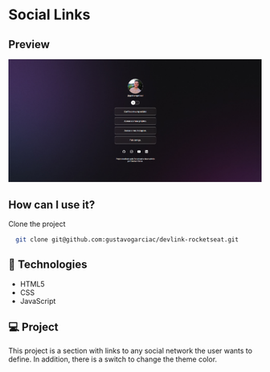 # Social Links

## Preview

![Screenshot](./img/thumbnail.png)


## How can I use it?

Clone the project

```bash
  git clone git@github.com:gustavogarciac/devlink-rocketseat.git
```

## 🚀 Technologies

- HTML5
- CSS
- JavaScript

## 💻 Project
This project is a section with links to any social network the user wants to define. In addition, there is a switch to change the theme color.

